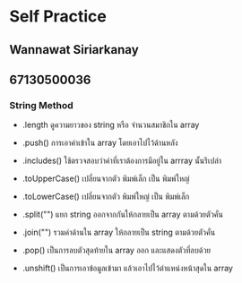 # **Self Practice**
## **Wannawat Siriarkanay**
## **67130500036**

### String Method

- .length ดูความยาวของ string หรือ จำนวนสมาชิกใน array

- .push() การเอาค่าเข้าใน array โดยเอาไปไว้ด้านหลัง

- .includes() ใช้ตรวจสอบว่าค่าที่เราต้องการมีอยู่ใน arrray นั้นรึเปล่า

- .toUpperCase() เปลี่ยนจากตัว พิมพ์เล็ก เป็น พิมพ์ใหญ่
- .toLowerCase() เปลี่ยนจากตัว พิมพ์ใหญ่ เป็น  พิมพ์เล็ก

- .split("") แยก string ออกจากกันให้กลายเป็น array ตามด้วยตัวคั่น
- .join("") รวมค่าด้านใน array ให้กลายเป็น string ตามด้วยตัวคั่น

- .pop() เป็นการลบตัวสุดท้ายใน array ออก และแสดงตัวที่ลบด้วย

- .unshift() เป็นการเอาข้อมูลเข้ามา แล้วเอาไปไว้ตำแหน่งหน้าสุดใน array